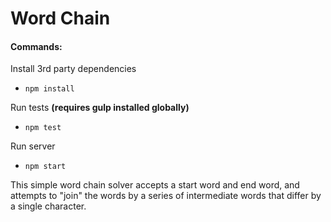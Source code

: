 # Word Chain

#### Commands:

Install 3rd party dependencies  
 * `npm install`

Run tests **(requires gulp installed globally)**
 * `npm test`

Run server
 * `npm start`

This simple word chain solver accepts a start word and end word, and attempts to "join" the words by a series of intermediate words that differ by a single character.
